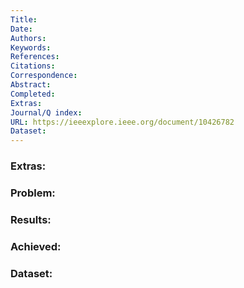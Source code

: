 ```yaml
---
Title: 
Date: 
Authors: 
Keywords: 
References: 
Citations: 
Correspondence: 
Abstract: 
Completed: 
Extras: 
Journal/Q index: 
URL: https://ieeexplore.ieee.org/document/10426782
Dataset:
---
```



### Extras: 
### Problem: 
### Results: 
### Achieved: 
### Dataset:


